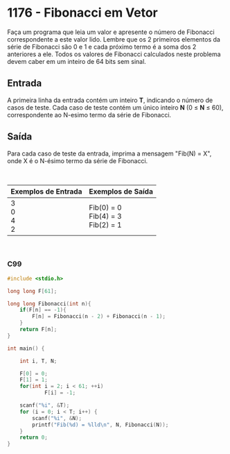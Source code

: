 1176 - Fibonacci em Vetor
=========================

Faça um programa que leia um valor e apresente o número de Fibonacci correspondente a este valor lido. Lembre que os 2 primeiros elementos da série de Fibonacci são 0 e 1 e cada próximo termo é a soma dos 2 anteriores a ele. Todos os valores de Fibonacci calculados neste problema devem caber em um inteiro de 64 bits sem sinal.

Entrada
-------

A primeira linha da entrada contém um inteiro **T**, indicando o número de casos de teste. Cada caso de teste contém um único inteiro **N** (0 ≤ **N** ≤ 60), correspondente ao N-esimo termo da série de Fibonacci.

Saída
-----

Para cada caso de teste da entrada, imprima a mensagem "Fib(N) = X", onde X é o N-ésimo termo da série de Fibonacci.

&nbsp;

| Exemplos de Entrada | Exemplos de Saída         |
|---------------------|---------------------------|
| 3 <br/> 0 <br/> 4 <br/> 2 | Fib(0) = 0 <br/> Fib(4) = 3 <br/> Fib(2) = 1 |

&nbsp;

### C99

```c
#include <stdio.h>

long long F[61];

long long Fibonacci(int n){
    if(F[n] == -1){
        F[n] = Fibonacci(n - 2) + Fibonacci(n - 1);
    }
    return F[n];
}

int main() {

    int i, T, N;

    F[0] = 0;
    F[1] = 1;
    for(int i = 2; i < 61; ++i)
            F[i] = -1;

    scanf("%i", &T);
    for (i = 0; i < T; i++) {
        scanf("%i", &N);
        printf("Fib(%d) = %lld\n", N, Fibonacci(N));
    }
    return 0;
}
```
